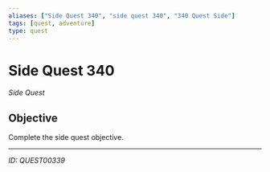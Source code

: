 ```yaml
---
aliases: ["Side Quest 340", "side quest 340", "340 Quest Side"]
tags: [quest, adventure]
type: quest
---
```


# Side Quest 340

*Side Quest*

## Objective
Complete the side quest objective.

---
*ID: QUEST00339*